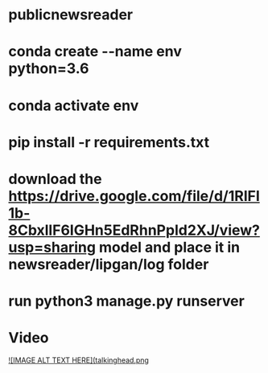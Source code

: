 # publicnewsreader
# conda create --name env python=3.6
# conda activate env
# pip install -r requirements.txt
# download the https://drive.google.com/file/d/1RlFI1b-8CbxllF6IGHn5EdRhnPpld2XJ/view?usp=sharing model and place it in newsreader/lipgan/log folder 
# run python3 manage.py runserver

# Video

[![IMAGE ALT TEXT HERE](talkinghead.png](https://youtu.be/o4VenL11QLg)
